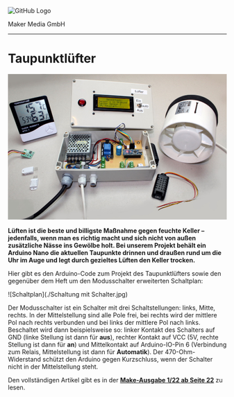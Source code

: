 ![GitHub Logo](http://www.heise.de/make/icons/make_logo.png)

Maker Media GmbH

***

# Taupunktlüfter

![Taupunktluefter](./Taupunktluefter.jpg)

**Lüften ist die beste und billigste Maßnahme gegen feuchte Keller  – jedenfalls, wenn man es richtig macht und sich nicht von außen zusätzliche Nässe ins Gewölbe holt. Bei unserem Projekt behält ein Arduino Nano die aktuellen Taupunkte drinnen und draußen rund um die Uhr im Auge und legt durch gezieltes Lüften den Keller trocken.**

Hier gibt es den Arduino-Code zum Projekt des Taupunktlüfters sowie den gegenüber dem Heft um den Modusschalter erweiterten Schaltplan:

![Schaltplan](./Schaltung mit Schalter.jpg)

Der Modusschalter ist ein Schalter mit drei Schaltstellungen: links, Mitte, rechts. In der Mittelstellung sind alle Pole frei, bei rechts wird der mittlere Pol nach rechts verbunden und bei links der mittlere Pol nach links. Beschaltet wird dann beispielsweise so: linker Kontakt des Schalters auf GND (linke Stellung ist dann für **aus**), rechter Kontakt auf VCC (5V, rechte Stellung ist dann für **an**) und Mittelkontakt auf Arduino-IO-Pin 6 (Verbindung zum Relais, Mittelstellung ist dann für **Automatik**). Der 470-Ohm-Widerstand schützt den Arduino gegen Kurzschluss, wenn der Schalter nicht in der Mittelstellung steht.

Den vollständigen Artikel gibt es in der **[Make-Ausgabe 1/22 ab Seite 22](https://www.heise.de/select/make/2022/1/2135511212557842576)** zu lesen.
